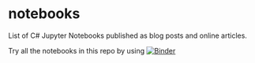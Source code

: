 # notebooks
List of C# Jupyter Notebooks published as blog posts and online articles.

Try all the notebooks in this repo by using [![Binder](https://mybinder.org/badge_logo.svg)](https://mybinder.org/v2/gh/bhrnjica/notebooks/master)
